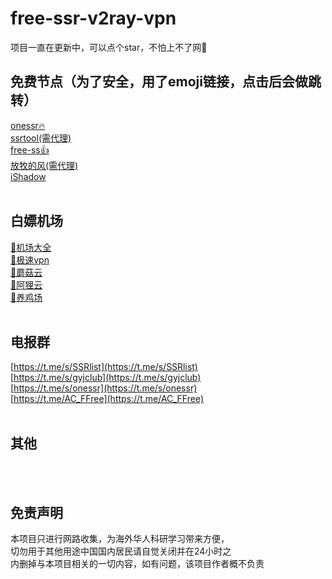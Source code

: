 # free-ssr-v2ray-vpn

项目一直在更新中，可以点个star，不怕上不了网🚀

## 免费节点（为了安全，用了emoji链接，点击后会做跳转）
[onessr🔥](http://🏈🌙👇🌊🐵🐝☠♥.🍕💩.ws)<br>
[ssrtool(需代理)](http://🤠🥖🐟🐔🍇🐶🍇🐈.🍕💩.ws)<br>
[free-ss👍](http://🍋🖕✊🎮🍑💯🐏🥑.🍕💩.ws)<br>
[放牧的风(需代理)](http://👆🎩🍝🏳🎾🌂🐪🍪.🍕💩.ws)<br>
[iShadow](http://🐏🐘🌯🍌🌾🍻🐙🎸.🍕💩.ws)
<br><br>
## 白嫖机场
[🙋机场大全](http://🥞🥖🐋🍓🎷⚾🥑🐻.🍕💩.ws)<br>
[🛫极速vpn](http://🧀⛺🐌🎁🐁♠🏄🎪.🍕💩.ws)<br>
[🍄蘑菇云](http://🐩🐹🐥💣🐶🍵🦇👉.🍕💩.ws)<br>
[🐹阿狸云](http://🍕👑🍍🚣🐤🎡⌚🐹.🍕💩.ws)<br>
[🐔养鸡场](http://👆🕶🤢🐐🦐⭕⛺🌎.🍕💩.ws)<br>
<br>

## 电报群
[https://t.me/s/SSRlist](https://t.me/s/SSRlist)<br>
[https://t.me/s/gyjclub](https://t.me/s/gyjclub)<br>
[https://t.me/s/onessr](https://t.me/s/onessr)<br>
[https://t.me/AC_FFree](https://t.me/AC_FFree)<br>
<br>

## 其他
<br><br>

## 免责声明
本项目只进行网路收集，为海外华人科研学习带来方便，<br>
切勿用于其他用途中国国内居民请自觉关闭并在24小时之<br>
内删掉与本项目相关的一切内容，如有问题，该项目作者概不负责
